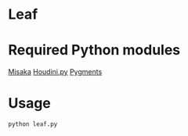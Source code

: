 Leaf
====

# Required Python modules
[Misaka](http://misaka.61924.nl)
[Houdini.py](http://python-houdini.61924.nl/)
[Pygments](http://pygments.org/)

# Usage

```python
python leaf.py
```